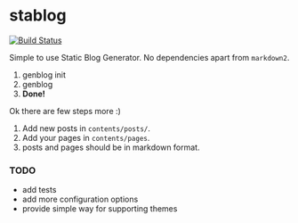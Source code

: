 # stablog

[![Build Status](https://travis-ci.org/abhijitmamarde/stablog.svg?branch=master)](https://travis-ci.org/abhijitmamarde/stablog)

Simple to use Static Blog Generator. No dependencies apart from `markdown2`.

1. genblog init
2. genblog 
3. __Done!__

Ok there are few steps more :)

1. Add new posts in `contents/posts/`.
2. Add your pages in `contents/pages`.
3. posts and pages should be in markdown format.

### TODO

* add tests
* add more configuration options
* provide simple way for supporting themes

